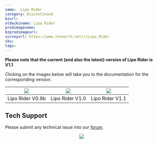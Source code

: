 ```yaml
---
name:  Lipo Rider
category: Discontinued
bzurl:
oldwikiname: Lipo_Rider
prodimagename:
bzprodimageurl:
surveyurl: https://www.research.net/r/Lipo_Rider
sku:
tags:
---
```


**Please note that the current (and also the latest) version of Lipo Rider is V1.1**

Clicking on the images below will take you to the documentation for the corresponding version.

|[![](https://files.seeedstudio.com/wiki/Lipo_Rider/img/Lipo-rider.jpg) ](https://seeeddoc.github.io/Lipo_Rider_V0.9b/) |[![](https://files.seeedstudio.com/wiki/Lipo_Rider/img/Lipo-rider.jpg) ](https://seeeddoc.github.io/Lipo_Rider_V1.0/) |[![](https://files.seeedstudio.com/wiki/Lipo_Rider/img/Lipo-rider.jpg) ](https://seeeddoc.github.io/Lipo_Rider_V1.1/)|
|---|---|---|
|Lipo Rider V0.9b|Lipo Rider V1.0|Lipo Rider V1.1|

## Tech Support
Please submit any technical issue into our [forum](https://forum.seeedstudio.com/). <br /><p style="text-align:center"><a href="https://www.seeedstudio.com/act-4.html?utm_source=wiki&utm_medium=wikibanner&utm_campaign=newproducts" target="_blank"><img src="https://files.seeedstudio.com/wiki/Wiki_Banner/new_product.jpg" /></a></p>